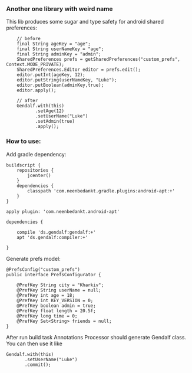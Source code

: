 ### Another one library with weird name
This lib produces some sugar and type safety for android shared preferences:

```
	// before
	final String ageKey = "age";
	final String userNameKey = "age";
	final String adminKey = "admin";
	SharedPreferences prefs = getSharedPreferences("custom_prefs", Context.MODE_PRIVATE);
	SharedPreferences.Editor editor = prefs.edit();
	editor.putInt(ageKey, 12);
	editor.putString(userNameKey, "Luke");
	editor.putBoolean(adminKey,true);
	editor.apply();

	// after
	Gendalf.with(this)
	       .setAge(12)
	       .setUserName("Luke")
	       .setAdmin(true)
	       .apply();
```

### How to use:


Add gradle dependency:
```
buildscript {
    repositories {
        jcenter()
    }
    dependencies {
        classpath 'com.neenbedankt.gradle.plugins:android-apt:+'
    }
}

apply plugin: 'com.neenbedankt.android-apt'

dependencies {

    compile 'ds.gendalf:gendalf:+'
    apt 'ds.gendalf:compiler:+'

}
```

Generate prefs model:
```
@PrefsConfig("custom_prefs")
public interface PrefsConfigurator {

	@PrefKey String city = "Kharkiv";
	@PrefKey String userName = null;
	@PrefKey int age = 18;
	@PrefKey int KEY_VERSION = 0;
	@PrefKey boolean admin = true;
	@PrefKey float length = 20.5f;
	@PrefKey long time = 0;
	@PrefKey Set<String> friends = null;
}
```

After run build task Annotations Processor should generate Gendalf class. You can then use it like
```
Gendalf.with(this)
       .setUserName("Luke")
       .commit();
```

